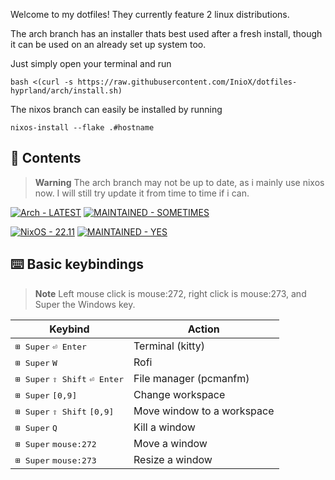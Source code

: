 Welcome to my dotfiles! They currently feature 2 linux distributions.

The arch branch has an installer thats best used after a fresh install, though it can be used on an already set up system too.

Just simply open your terminal and run
```
bash <(curl -s https://raw.githubusercontent.com/InioX/dotfiles-hyprland/arch/install.sh)
```
The nixos branch can easily be installed by running
```
nixos-install --flake .#hostname
```

## 📑 Contents

>**Warning** The arch branch may not be up to date, as i mainly use nixos now. I will still try update it from time to time if i can.

<p float="left">
  <a href="https://github.com/InioX/dotfiles/tree/arch/"><img src="https://img.shields.io/badge/Arch-LATEST-2ea44f?style=for-the-badge&logo=Arch+Linux&logoColor=white" alt="Arch - LATEST"></a> 
  <a href="https://"><img src="https://img.shields.io/badge/MAINTAINED-KINDA-yellow?style=for-the-badge" alt="MAINTAINED - SOMETIMES"></a>
</p>

<p float="left">
   <a href="https://github.com/InioX/dotfiles/tree/nixos"><img src="https://img.shields.io/badge/NixOS-22.11-2ea44f?style=for-the-badge&logo=NixOS&logoColor=white" alt="NixOS - 22.11"></a>
   <a href="https://"><img src="https://img.shields.io/badge/MAINTAINED-YES-2ea44f?style=for-the-badge" alt="MAINTAINED - YES"></a>
 </p>

## :keyboard: Basic keybindings

> **Note** Left mouse click is mouse:272, right click is mouse:273, and Super the Windows key.

|  Keybind | Action |
| - | - |
| <kbd>⊞ Super</kbd> <kbd>⏎ Enter</kbd> | Terminal (kitty) |
| <kbd>⊞ Super</kbd> <kbd>W</kbd> | Rofi |
| <kbd>⊞ Super</kbd> <kbd>⇧ Shift</kbd> <kbd>⏎ Enter</kbd> | File manager (pcmanfm) |
| <kbd>⊞ Super</kbd> <kbd>[0,9]</kbd> | Change workspace |
| <kbd>⊞ Super</kbd> <kbd>⇧ Shift</kbd> <kbd>[0,9]</kbd> | Move window to a workspace |
| <kbd>⊞ Super</kbd> <kbd>Q</kbd> | Kill a window |
|  <kbd>⊞ Super</kbd> <kbd>mouse:272</kbd> | Move a window |
| <kbd>⊞ Super</kbd> <kbd>mouse:273</kbd> | Resize a window |
